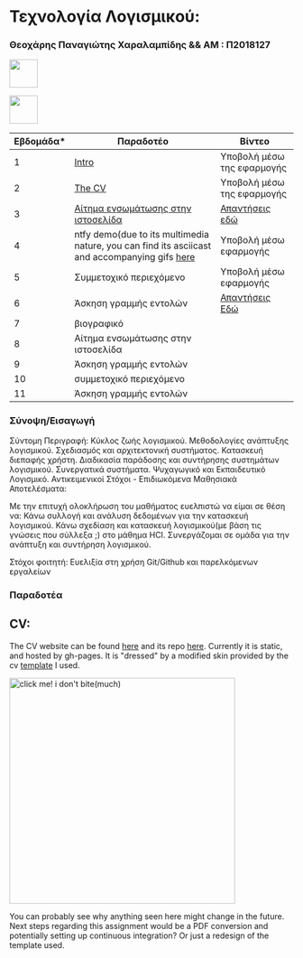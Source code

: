 <h1 align= left> Τεχνολογία Λογισμικού: </h1> 

<h3 align= left>  Θεοχάρης Παναγιώτης Χαραλαμπίδης && ΑΜ : Π2018127 </h3>

[<img src="https://raw.githubusercontent.com/runtheorun-exe/sw/2018127/projects/2018127/ignoreme/gh-pride.png" width="50"/>](https://github.com/runtheorun-exe) 

[<img src="https://raw.githubusercontent.com/runtheorun-exe/sw/2018127/projects/2018127/ignoreme/mailto.png" width="50"/>](mailto:p18char@ionio.gr)

| Εβδομάδα* | Παραδοτέο |  Βίντεο |
| --- | --- | --- |
| 1 | [Intro](https://github.com/runtheorun-exe/sw/blob/2018127/projects/2018127/readme.md#%CF%83%CF%8D%CE%BD%CE%BF%CF%88%CE%B7%CE%B5%CE%B9%CF%83%CE%B1%CE%B3%CF%89%CE%B3%CE%AE) | Υποβολή μέσω της εφαρμογής |
| 2 | [The CV](##cv) | Υποβολή μέσω της εφαρμογής |
| 3 | [Αίτημα ενσωμάτωσης στην ιστοσελίδα](https://github.com/ioniodi/sitegr/issues/78) | [Απαντήσεις εδώ](https://github.com/runtheorun-exe/sw/blob/2018127/projects/2018127/video-quiz/week3.md) |
| 4 | ntfy demo(due to its multimedia nature, you can find its asciicast and accompanying gifs [here](https://github.com/runtheorun-exe/sw/tree/2018127/projects/2018127/ntfy) | Υποβολή μέσω εφαρμογής
| 5 | Συμμετοχικό περιεχόμενο | Υποβολή μέσω εφαρμογής
| 6 | Άσκηση γραμμής εντολών | [Απαντήσεις Εδώ](https://github.com/runtheorun-exe/sw/blob/2018127/projects/2018127/video-quiz/week6.md)
| 7 | βιογραφικό |
| 8 | Αίτημα ενσωμάτωσης στην ιστοσελίδα |
| 9 | Άσκηση γραμμής εντολών |
| 10 | συμμετοχικό περιεχόμενο |
| 11 | Άσκηση γραμμής εντολών |

### Σύνοψη/Εισαγωγή
Σύντομη Περιγραφή:
Κύκλος ζωής λογισμικού. Μεθοδολογίες ανάπτυξης λογισμικού. Σχεδιασμός και αρχιτεκτονική συστήματος. Κατασκευή διεπαφής χρήστη. Διαδικασία παράδοσης και συντήρησης συστημάτων λογισμικού. Συνεργατικά συστήματα. Ψυχαγωγικό και Εκπαιδευτικό Λογισμικό.
Αντικειμενικοί Στόχοι - Επιδιωκόμενα Μαθησιακά Αποτελέσματα:

  Με την επιτυχή ολοκλήρωση του μαθήματος ευελπιστώ να είμαι σε θέση να:
      Κάνω συλλογή και ανάλυση δεδομένων για την κατασκευή λογισμικού.
      Κάνω σχεδίαση και κατασκευή λογισμικού(με βάση τις γνώσεις που σύλλεξα ;) στο μάθημα HCI.
      Συνεργάζομαι σε ομάδα για την ανάπτυξη και συντήρηση λογισμικού.
        
Στόχοι φοιτητή: Ευελιξία στη χρήση Git/Github και παρελκόμενων εργαλείων

### Παραδοτέα

## CV:
The CV website can be found [here](https://runtheorun-exe.github.io/online-cv/) and its repo [here](https://github.com/runtheorun-exe/online-cv).
Currently it is static, and hosted by gh-pages. It is "dressed" by a modified skin provided by the cv [template](https://github.com/sharu725/online-cv) I used. 

[<img src="https://github.com/runtheorun-exe/sw/blob/2018127/projects/2018127/ignoreme/cv.png" title="click me! i don't bite(much)"  width="400"/>](https://runtheorun-exe.github.io/online-cv)

You can probably see why anything seen here might change in the future. Next steps regarding this assignment would be a PDF conversion and potentially setting up continuous integration? Or just a redesign of the template used. 

